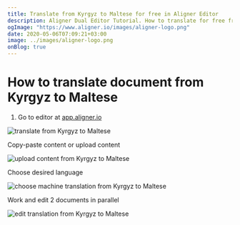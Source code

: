 ```yaml
---
title: Translate from Kyrgyz to Maltese for free in Aligner Editor
description: Aligner Dual Editor Tutorial. How to translate for free from Kyrgyz to Maltese. Aligner is multilingual document management platform. 
ogImage: "https://www.aligner.io/images/aligner-logo.png"
date: 2020-05-06T07:09:21+03:00
image: ../images/aligner-logo.png
onBlog: true
---
```


# How to translate document from Kyrgyz to Maltese

1. Go to editor at [app.aligner.io](https://app.aligner.io "Aligner App web page")

![translate from Kyrgyz to Maltese](../aligner-blank-editor.png "translate from Kyrgyz to Maltese")

Copy-paste content or upload content

![upload content from Kyrgyz to Maltese](../aligner-uploaded-document.png "upload content from Kyrgyz to Maltese")

Choose desired language

![choose machine translation from Kyrgyz to Maltese](../aligner-language-dropdown.png "choose machine translation from Kyrgyz to Maltese")

Work and edit 2 documents in parallel

![edit translation from Kyrgyz to Maltese](../aligner-double-sitded-editor.png "edit translation from Kyrgyz to Maltese")

